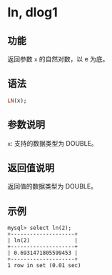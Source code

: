 # ln, dlog1

## 功能

返回参数 `x` 的自然对数，以 e 为底。

## 语法

```Haskell
LN(x);
```

## 参数说明

`x`: 支持的数据类型为 DOUBLE。

## 返回值说明

返回值的数据类型为 DOUBLE。

## 示例

```Plain Text
mysql> select ln(2);
+--------------------+
| ln(2)              |
+--------------------+
| 0.6931471805599453 |
+--------------------+
1 row in set (0.01 sec)
```
